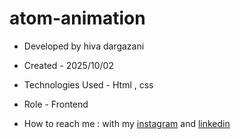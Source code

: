 # atom-animation




- Developed by hiva dargazani

- Created - 2025/10/02

- Technologies Used - Html , css 


- Role - Frontend

- How to reach me : with my [instagram](https://www.instagram.com/hivadi.dev) and [linkedin](https://www.linkedin.com/in/hivadi.dev)

